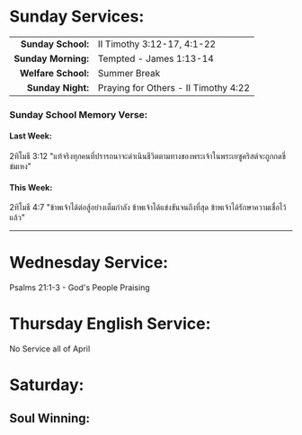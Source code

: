 # Sunday Services:

| | |
| --:|:-- |
| **Sunday School:**  |	II Timothy 3:12-17, 4:1-22
| **Sunday Morning:** |	Tempted - James 1:13-14 
| **Welfare School:** |	Summer Break
| **Sunday Night:**   |  Praying for Others - II Timothy 4:22

### Sunday School Memory Verse:
#### Last Week: 
2ทิโมธี 3:12 "แท้จริงทุกคนที่ปรารถนาจะดำเนินชีวิตตามทางของพระเจ้าในพระเยซูคริสต์จะถูกกดขี่ข่มเหง"

#### This Week:
2ทิโมธี 4:7 "ข้าพเจ้าได้ต่อสู้อย่างเต็มกำลัง ข้าพเจ้าได้แข่งขันจนถึงที่สุด ข้าพเจ้าได้รักษาความเชื่อไว้แล้ว"

---
# Wednesday Service:
Psalms 21:1-3 - God's People Praising

# Thursday English Service:
No Service all of April

# Saturday:

## Soul Winning: